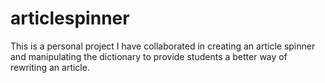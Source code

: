 # articlespinner
This is a personal project I have collaborated in creating an article spinner and manipulating the dictionary to provide students a better way of rewriting an article.
